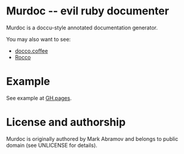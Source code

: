 Murdoc -- evil ruby documenter
==============================

Murdoc is a doccu-style annotated documentation generator.

You may also want to see:

* [docco.coffee](http://jashkenas.github.com/docco/)
* [Rocco](http://rtomayko.github.com/rocco/)

Example
=======

See example at [GH.pages](http://markiz.github.com/murdoc).

License and authorship
======================

Murdoc is originally authored by Mark Abramov and belongs to public domain (see UNLICENSE for details).